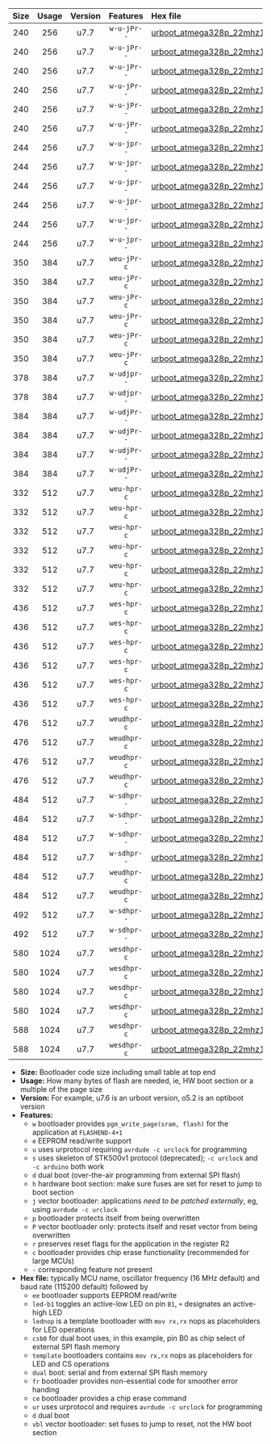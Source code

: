 |Size|Usage|Version|Features|Hex file|
|:-:|:-:|:-:|:-:|:--|
|240|256|u7.7|`w-u-jPr--`|[urboot_atmega328p_22mhz1184_115200bps_led+b1_ur_vbl.hex](https://raw.githubusercontent.com/stefanrueger/urboot.hex/main/mcus/atmega328p/fcpu_22mhz1184/115200_bps/urboot_atmega328p_22mhz1184_115200bps_led+b1_ur_vbl.hex)|
|240|256|u7.7|`w-u-jPr--`|[urboot_atmega328p_22mhz1184_115200bps_led+b5_ur_vbl.hex](https://raw.githubusercontent.com/stefanrueger/urboot.hex/main/mcus/atmega328p/fcpu_22mhz1184/115200_bps/urboot_atmega328p_22mhz1184_115200bps_led+b5_ur_vbl.hex)|
|240|256|u7.7|`w-u-jPr--`|[urboot_atmega328p_22mhz1184_115200bps_led+d5_ur_vbl.hex](https://raw.githubusercontent.com/stefanrueger/urboot.hex/main/mcus/atmega328p/fcpu_22mhz1184/115200_bps/urboot_atmega328p_22mhz1184_115200bps_led+d5_ur_vbl.hex)|
|240|256|u7.7|`w-u-jPr--`|[urboot_atmega328p_22mhz1184_115200bps_led-b1_ur_vbl.hex](https://raw.githubusercontent.com/stefanrueger/urboot.hex/main/mcus/atmega328p/fcpu_22mhz1184/115200_bps/urboot_atmega328p_22mhz1184_115200bps_led-b1_ur_vbl.hex)|
|240|256|u7.7|`w-u-jPr--`|[urboot_atmega328p_22mhz1184_115200bps_led-d5_ur_vbl.hex](https://raw.githubusercontent.com/stefanrueger/urboot.hex/main/mcus/atmega328p/fcpu_22mhz1184/115200_bps/urboot_atmega328p_22mhz1184_115200bps_led-d5_ur_vbl.hex)|
|240|256|u7.7|`w-u-jPr--`|[urboot_atmega328p_22mhz1184_115200bps_lednop_ur_vbl.hex](https://raw.githubusercontent.com/stefanrueger/urboot.hex/main/mcus/atmega328p/fcpu_22mhz1184/115200_bps/urboot_atmega328p_22mhz1184_115200bps_lednop_ur_vbl.hex)|
|244|256|u7.7|`w-u-jpr--`|[urboot_atmega328p_22mhz1184_115200bps_led+b1_fr_ur_vbl.hex](https://raw.githubusercontent.com/stefanrueger/urboot.hex/main/mcus/atmega328p/fcpu_22mhz1184/115200_bps/urboot_atmega328p_22mhz1184_115200bps_led+b1_fr_ur_vbl.hex)|
|244|256|u7.7|`w-u-jpr--`|[urboot_atmega328p_22mhz1184_115200bps_led+b5_fr_ur_vbl.hex](https://raw.githubusercontent.com/stefanrueger/urboot.hex/main/mcus/atmega328p/fcpu_22mhz1184/115200_bps/urboot_atmega328p_22mhz1184_115200bps_led+b5_fr_ur_vbl.hex)|
|244|256|u7.7|`w-u-jpr--`|[urboot_atmega328p_22mhz1184_115200bps_led+d5_fr_ur_vbl.hex](https://raw.githubusercontent.com/stefanrueger/urboot.hex/main/mcus/atmega328p/fcpu_22mhz1184/115200_bps/urboot_atmega328p_22mhz1184_115200bps_led+d5_fr_ur_vbl.hex)|
|244|256|u7.7|`w-u-jpr--`|[urboot_atmega328p_22mhz1184_115200bps_led-b1_fr_ur_vbl.hex](https://raw.githubusercontent.com/stefanrueger/urboot.hex/main/mcus/atmega328p/fcpu_22mhz1184/115200_bps/urboot_atmega328p_22mhz1184_115200bps_led-b1_fr_ur_vbl.hex)|
|244|256|u7.7|`w-u-jpr--`|[urboot_atmega328p_22mhz1184_115200bps_led-d5_fr_ur_vbl.hex](https://raw.githubusercontent.com/stefanrueger/urboot.hex/main/mcus/atmega328p/fcpu_22mhz1184/115200_bps/urboot_atmega328p_22mhz1184_115200bps_led-d5_fr_ur_vbl.hex)|
|244|256|u7.7|`w-u-jpr--`|[urboot_atmega328p_22mhz1184_115200bps_lednop_fr_ur_vbl.hex](https://raw.githubusercontent.com/stefanrueger/urboot.hex/main/mcus/atmega328p/fcpu_22mhz1184/115200_bps/urboot_atmega328p_22mhz1184_115200bps_lednop_fr_ur_vbl.hex)|
|350|384|u7.7|`weu-jPr-c`|[urboot_atmega328p_22mhz1184_115200bps_ee_led+b1_fr_ce_ur_vbl.hex](https://raw.githubusercontent.com/stefanrueger/urboot.hex/main/mcus/atmega328p/fcpu_22mhz1184/115200_bps/urboot_atmega328p_22mhz1184_115200bps_ee_led+b1_fr_ce_ur_vbl.hex)|
|350|384|u7.7|`weu-jPr-c`|[urboot_atmega328p_22mhz1184_115200bps_ee_led+b5_fr_ce_ur_vbl.hex](https://raw.githubusercontent.com/stefanrueger/urboot.hex/main/mcus/atmega328p/fcpu_22mhz1184/115200_bps/urboot_atmega328p_22mhz1184_115200bps_ee_led+b5_fr_ce_ur_vbl.hex)|
|350|384|u7.7|`weu-jPr-c`|[urboot_atmega328p_22mhz1184_115200bps_ee_led+d5_fr_ce_ur_vbl.hex](https://raw.githubusercontent.com/stefanrueger/urboot.hex/main/mcus/atmega328p/fcpu_22mhz1184/115200_bps/urboot_atmega328p_22mhz1184_115200bps_ee_led+d5_fr_ce_ur_vbl.hex)|
|350|384|u7.7|`weu-jPr-c`|[urboot_atmega328p_22mhz1184_115200bps_ee_led-b1_fr_ce_ur_vbl.hex](https://raw.githubusercontent.com/stefanrueger/urboot.hex/main/mcus/atmega328p/fcpu_22mhz1184/115200_bps/urboot_atmega328p_22mhz1184_115200bps_ee_led-b1_fr_ce_ur_vbl.hex)|
|350|384|u7.7|`weu-jPr-c`|[urboot_atmega328p_22mhz1184_115200bps_ee_led-d5_fr_ce_ur_vbl.hex](https://raw.githubusercontent.com/stefanrueger/urboot.hex/main/mcus/atmega328p/fcpu_22mhz1184/115200_bps/urboot_atmega328p_22mhz1184_115200bps_ee_led-d5_fr_ce_ur_vbl.hex)|
|350|384|u7.7|`weu-jPr-c`|[urboot_atmega328p_22mhz1184_115200bps_ee_lednop_fr_ce_ur_vbl.hex](https://raw.githubusercontent.com/stefanrueger/urboot.hex/main/mcus/atmega328p/fcpu_22mhz1184/115200_bps/urboot_atmega328p_22mhz1184_115200bps_ee_lednop_fr_ce_ur_vbl.hex)|
|378|384|u7.7|`w-udjpr--`|[urboot_atmega328p_22mhz1184_115200bps_led+b1_csd5_dual_ur_vbl.hex](https://raw.githubusercontent.com/stefanrueger/urboot.hex/main/mcus/atmega328p/fcpu_22mhz1184/115200_bps/urboot_atmega328p_22mhz1184_115200bps_led+b1_csd5_dual_ur_vbl.hex)|
|378|384|u7.7|`w-udjpr--`|[urboot_atmega328p_22mhz1184_115200bps_template_dual_ur_vbl.hex](https://raw.githubusercontent.com/stefanrueger/urboot.hex/main/mcus/atmega328p/fcpu_22mhz1184/115200_bps/urboot_atmega328p_22mhz1184_115200bps_template_dual_ur_vbl.hex)|
|384|384|u7.7|`w-udjPr--`|[urboot_atmega328p_22mhz1184_115200bps_led+b1_csb0_dual_ur_vbl.hex](https://raw.githubusercontent.com/stefanrueger/urboot.hex/main/mcus/atmega328p/fcpu_22mhz1184/115200_bps/urboot_atmega328p_22mhz1184_115200bps_led+b1_csb0_dual_ur_vbl.hex)|
|384|384|u7.7|`w-udjPr--`|[urboot_atmega328p_22mhz1184_115200bps_led+d5_csb0_dual_ur_vbl.hex](https://raw.githubusercontent.com/stefanrueger/urboot.hex/main/mcus/atmega328p/fcpu_22mhz1184/115200_bps/urboot_atmega328p_22mhz1184_115200bps_led+d5_csb0_dual_ur_vbl.hex)|
|384|384|u7.7|`w-udjPr--`|[urboot_atmega328p_22mhz1184_115200bps_led-b1_csb0_dual_ur_vbl.hex](https://raw.githubusercontent.com/stefanrueger/urboot.hex/main/mcus/atmega328p/fcpu_22mhz1184/115200_bps/urboot_atmega328p_22mhz1184_115200bps_led-b1_csb0_dual_ur_vbl.hex)|
|384|384|u7.7|`w-udjPr--`|[urboot_atmega328p_22mhz1184_115200bps_led-d5_csb0_dual_ur_vbl.hex](https://raw.githubusercontent.com/stefanrueger/urboot.hex/main/mcus/atmega328p/fcpu_22mhz1184/115200_bps/urboot_atmega328p_22mhz1184_115200bps_led-d5_csb0_dual_ur_vbl.hex)|
|332|512|u7.7|`weu-hpr-c`|[urboot_atmega328p_22mhz1184_115200bps_ee_led+b1_fr_ce_ur.hex](https://raw.githubusercontent.com/stefanrueger/urboot.hex/main/mcus/atmega328p/fcpu_22mhz1184/115200_bps/urboot_atmega328p_22mhz1184_115200bps_ee_led+b1_fr_ce_ur.hex)|
|332|512|u7.7|`weu-hpr-c`|[urboot_atmega328p_22mhz1184_115200bps_ee_led+b5_fr_ce_ur.hex](https://raw.githubusercontent.com/stefanrueger/urboot.hex/main/mcus/atmega328p/fcpu_22mhz1184/115200_bps/urboot_atmega328p_22mhz1184_115200bps_ee_led+b5_fr_ce_ur.hex)|
|332|512|u7.7|`weu-hpr-c`|[urboot_atmega328p_22mhz1184_115200bps_ee_led+d5_fr_ce_ur.hex](https://raw.githubusercontent.com/stefanrueger/urboot.hex/main/mcus/atmega328p/fcpu_22mhz1184/115200_bps/urboot_atmega328p_22mhz1184_115200bps_ee_led+d5_fr_ce_ur.hex)|
|332|512|u7.7|`weu-hpr-c`|[urboot_atmega328p_22mhz1184_115200bps_ee_led-b1_fr_ce_ur.hex](https://raw.githubusercontent.com/stefanrueger/urboot.hex/main/mcus/atmega328p/fcpu_22mhz1184/115200_bps/urboot_atmega328p_22mhz1184_115200bps_ee_led-b1_fr_ce_ur.hex)|
|332|512|u7.7|`weu-hpr-c`|[urboot_atmega328p_22mhz1184_115200bps_ee_led-d5_fr_ce_ur.hex](https://raw.githubusercontent.com/stefanrueger/urboot.hex/main/mcus/atmega328p/fcpu_22mhz1184/115200_bps/urboot_atmega328p_22mhz1184_115200bps_ee_led-d5_fr_ce_ur.hex)|
|332|512|u7.7|`weu-hpr-c`|[urboot_atmega328p_22mhz1184_115200bps_ee_lednop_fr_ce_ur.hex](https://raw.githubusercontent.com/stefanrueger/urboot.hex/main/mcus/atmega328p/fcpu_22mhz1184/115200_bps/urboot_atmega328p_22mhz1184_115200bps_ee_lednop_fr_ce_ur.hex)|
|436|512|u7.7|`wes-hpr-c`|[urboot_atmega328p_22mhz1184_115200bps_ee_led+b1_fr_ce.hex](https://raw.githubusercontent.com/stefanrueger/urboot.hex/main/mcus/atmega328p/fcpu_22mhz1184/115200_bps/urboot_atmega328p_22mhz1184_115200bps_ee_led+b1_fr_ce.hex)|
|436|512|u7.7|`wes-hpr-c`|[urboot_atmega328p_22mhz1184_115200bps_ee_led+b5_fr_ce.hex](https://raw.githubusercontent.com/stefanrueger/urboot.hex/main/mcus/atmega328p/fcpu_22mhz1184/115200_bps/urboot_atmega328p_22mhz1184_115200bps_ee_led+b5_fr_ce.hex)|
|436|512|u7.7|`wes-hpr-c`|[urboot_atmega328p_22mhz1184_115200bps_ee_led+d5_fr_ce.hex](https://raw.githubusercontent.com/stefanrueger/urboot.hex/main/mcus/atmega328p/fcpu_22mhz1184/115200_bps/urboot_atmega328p_22mhz1184_115200bps_ee_led+d5_fr_ce.hex)|
|436|512|u7.7|`wes-hpr-c`|[urboot_atmega328p_22mhz1184_115200bps_ee_led-b1_fr_ce.hex](https://raw.githubusercontent.com/stefanrueger/urboot.hex/main/mcus/atmega328p/fcpu_22mhz1184/115200_bps/urboot_atmega328p_22mhz1184_115200bps_ee_led-b1_fr_ce.hex)|
|436|512|u7.7|`wes-hpr-c`|[urboot_atmega328p_22mhz1184_115200bps_ee_led-d5_fr_ce.hex](https://raw.githubusercontent.com/stefanrueger/urboot.hex/main/mcus/atmega328p/fcpu_22mhz1184/115200_bps/urboot_atmega328p_22mhz1184_115200bps_ee_led-d5_fr_ce.hex)|
|436|512|u7.7|`wes-hpr-c`|[urboot_atmega328p_22mhz1184_115200bps_ee_lednop_fr_ce.hex](https://raw.githubusercontent.com/stefanrueger/urboot.hex/main/mcus/atmega328p/fcpu_22mhz1184/115200_bps/urboot_atmega328p_22mhz1184_115200bps_ee_lednop_fr_ce.hex)|
|476|512|u7.7|`weudhpr-c`|[urboot_atmega328p_22mhz1184_115200bps_ee_led+b1_csb0_dual_fr_ce_ur.hex](https://raw.githubusercontent.com/stefanrueger/urboot.hex/main/mcus/atmega328p/fcpu_22mhz1184/115200_bps/urboot_atmega328p_22mhz1184_115200bps_ee_led+b1_csb0_dual_fr_ce_ur.hex)|
|476|512|u7.7|`weudhpr-c`|[urboot_atmega328p_22mhz1184_115200bps_ee_led+d5_csb0_dual_fr_ce_ur.hex](https://raw.githubusercontent.com/stefanrueger/urboot.hex/main/mcus/atmega328p/fcpu_22mhz1184/115200_bps/urboot_atmega328p_22mhz1184_115200bps_ee_led+d5_csb0_dual_fr_ce_ur.hex)|
|476|512|u7.7|`weudhpr-c`|[urboot_atmega328p_22mhz1184_115200bps_ee_led-b1_csb0_dual_fr_ce_ur.hex](https://raw.githubusercontent.com/stefanrueger/urboot.hex/main/mcus/atmega328p/fcpu_22mhz1184/115200_bps/urboot_atmega328p_22mhz1184_115200bps_ee_led-b1_csb0_dual_fr_ce_ur.hex)|
|476|512|u7.7|`weudhpr-c`|[urboot_atmega328p_22mhz1184_115200bps_ee_led-d5_csb0_dual_fr_ce_ur.hex](https://raw.githubusercontent.com/stefanrueger/urboot.hex/main/mcus/atmega328p/fcpu_22mhz1184/115200_bps/urboot_atmega328p_22mhz1184_115200bps_ee_led-d5_csb0_dual_fr_ce_ur.hex)|
|484|512|u7.7|`w-sdhpr--`|[urboot_atmega328p_22mhz1184_115200bps_led+b1_csb0_dual_fr.hex](https://raw.githubusercontent.com/stefanrueger/urboot.hex/main/mcus/atmega328p/fcpu_22mhz1184/115200_bps/urboot_atmega328p_22mhz1184_115200bps_led+b1_csb0_dual_fr.hex)|
|484|512|u7.7|`w-sdhpr--`|[urboot_atmega328p_22mhz1184_115200bps_led+d5_csb0_dual_fr.hex](https://raw.githubusercontent.com/stefanrueger/urboot.hex/main/mcus/atmega328p/fcpu_22mhz1184/115200_bps/urboot_atmega328p_22mhz1184_115200bps_led+d5_csb0_dual_fr.hex)|
|484|512|u7.7|`w-sdhpr--`|[urboot_atmega328p_22mhz1184_115200bps_led-b1_csb0_dual_fr.hex](https://raw.githubusercontent.com/stefanrueger/urboot.hex/main/mcus/atmega328p/fcpu_22mhz1184/115200_bps/urboot_atmega328p_22mhz1184_115200bps_led-b1_csb0_dual_fr.hex)|
|484|512|u7.7|`w-sdhpr--`|[urboot_atmega328p_22mhz1184_115200bps_led-d5_csb0_dual_fr.hex](https://raw.githubusercontent.com/stefanrueger/urboot.hex/main/mcus/atmega328p/fcpu_22mhz1184/115200_bps/urboot_atmega328p_22mhz1184_115200bps_led-d5_csb0_dual_fr.hex)|
|484|512|u7.7|`weudhpr-c`|[urboot_atmega328p_22mhz1184_115200bps_ee_led+b1_csd5_dual_fr_ce_ur.hex](https://raw.githubusercontent.com/stefanrueger/urboot.hex/main/mcus/atmega328p/fcpu_22mhz1184/115200_bps/urboot_atmega328p_22mhz1184_115200bps_ee_led+b1_csd5_dual_fr_ce_ur.hex)|
|484|512|u7.7|`weudhpr-c`|[urboot_atmega328p_22mhz1184_115200bps_ee_template_dual_fr_ce_ur.hex](https://raw.githubusercontent.com/stefanrueger/urboot.hex/main/mcus/atmega328p/fcpu_22mhz1184/115200_bps/urboot_atmega328p_22mhz1184_115200bps_ee_template_dual_fr_ce_ur.hex)|
|492|512|u7.7|`w-sdhpr--`|[urboot_atmega328p_22mhz1184_115200bps_led+b1_csd5_dual_fr.hex](https://raw.githubusercontent.com/stefanrueger/urboot.hex/main/mcus/atmega328p/fcpu_22mhz1184/115200_bps/urboot_atmega328p_22mhz1184_115200bps_led+b1_csd5_dual_fr.hex)|
|492|512|u7.7|`w-sdhpr--`|[urboot_atmega328p_22mhz1184_115200bps_template_dual_fr.hex](https://raw.githubusercontent.com/stefanrueger/urboot.hex/main/mcus/atmega328p/fcpu_22mhz1184/115200_bps/urboot_atmega328p_22mhz1184_115200bps_template_dual_fr.hex)|
|580|1024|u7.7|`wesdhpr-c`|[urboot_atmega328p_22mhz1184_115200bps_ee_led+b1_csb0_dual_fr_ce.hex](https://raw.githubusercontent.com/stefanrueger/urboot.hex/main/mcus/atmega328p/fcpu_22mhz1184/115200_bps/urboot_atmega328p_22mhz1184_115200bps_ee_led+b1_csb0_dual_fr_ce.hex)|
|580|1024|u7.7|`wesdhpr-c`|[urboot_atmega328p_22mhz1184_115200bps_ee_led+d5_csb0_dual_fr_ce.hex](https://raw.githubusercontent.com/stefanrueger/urboot.hex/main/mcus/atmega328p/fcpu_22mhz1184/115200_bps/urboot_atmega328p_22mhz1184_115200bps_ee_led+d5_csb0_dual_fr_ce.hex)|
|580|1024|u7.7|`wesdhpr-c`|[urboot_atmega328p_22mhz1184_115200bps_ee_led-b1_csb0_dual_fr_ce.hex](https://raw.githubusercontent.com/stefanrueger/urboot.hex/main/mcus/atmega328p/fcpu_22mhz1184/115200_bps/urboot_atmega328p_22mhz1184_115200bps_ee_led-b1_csb0_dual_fr_ce.hex)|
|580|1024|u7.7|`wesdhpr-c`|[urboot_atmega328p_22mhz1184_115200bps_ee_led-d5_csb0_dual_fr_ce.hex](https://raw.githubusercontent.com/stefanrueger/urboot.hex/main/mcus/atmega328p/fcpu_22mhz1184/115200_bps/urboot_atmega328p_22mhz1184_115200bps_ee_led-d5_csb0_dual_fr_ce.hex)|
|588|1024|u7.7|`wesdhpr-c`|[urboot_atmega328p_22mhz1184_115200bps_ee_led+b1_csd5_dual_fr_ce.hex](https://raw.githubusercontent.com/stefanrueger/urboot.hex/main/mcus/atmega328p/fcpu_22mhz1184/115200_bps/urboot_atmega328p_22mhz1184_115200bps_ee_led+b1_csd5_dual_fr_ce.hex)|
|588|1024|u7.7|`wesdhpr-c`|[urboot_atmega328p_22mhz1184_115200bps_ee_template_dual_fr_ce.hex](https://raw.githubusercontent.com/stefanrueger/urboot.hex/main/mcus/atmega328p/fcpu_22mhz1184/115200_bps/urboot_atmega328p_22mhz1184_115200bps_ee_template_dual_fr_ce.hex)|

- **Size:** Bootloader code size including small table at top end
- **Usage:** How many bytes of flash are needed, ie, HW boot section or a multiple of the page size
- **Version:** For example, u7.6 is an urboot version, o5.2 is an optiboot version
- **Features:**
  + `w` bootloader provides `pgm_write_page(sram, flash)` for the application at `FLASHEND-4+1`
  + `e` EEPROM read/write support
  + `u` uses urprotocol requiring `avrdude -c urclock` for programming
  + `s` uses skeleton of STK500v1 protocol (deprecated); `-c urclock` and `-c arduino` both work
  + `d` dual boot (over-the-air programming from external SPI flash)
  + `h` hardware boot section: make sure fuses are set for reset to jump to boot section
  + `j` vector bootloader: applications *need to be patched externally*, eg, using `avrdude -c urclock`
  + `p` bootloader protects itself from being overwritten
  + `P` vector bootloader only: protects itself and reset vector from being overwritten
  + `r` preserves reset flags for the application in the register R2
  + `c` bootloader provides chip erase functionality (recommended for large MCUs)
  + `-` corresponding feature not present
- **Hex file:** typically MCU name, oscillator frequency (16 MHz default) and baud rate (115200 default) followed by
  + `ee` bootloader supports EEPROM read/write
  + `led-b1` toggles an active-low LED on pin `B1`, `+` designates an active-high LED
  + `lednop` is a template bootloader with `mov rx,rx` nops as placeholders for LED operations
  + `csb0` for dual boot uses, in this example, pin B0 as chip select of external SPI flash memory
  + `template` bootloaders contains `mov rx,rx` nops as placeholders for LED and CS operations
  + `dual` boot: serial and from external SPI flash memory
  + `fr` bootloader provides non-essential code for smoother error handing
  + `ce` bootloader provides a chip erase command
  + `ur` uses urprotocol and requires `avrdude -c urclock` for programming
  + `d` dual boot
  + `vbl` vector bootloader: set fuses to jump to reset, not the HW boot section

